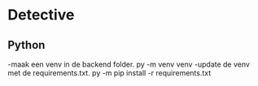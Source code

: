 # Detective


## Python ##
-maak een venv in de backend folder. py -m venv venv 
-update de venv met de requirements.txt. py -m pip install -r requirements.txt